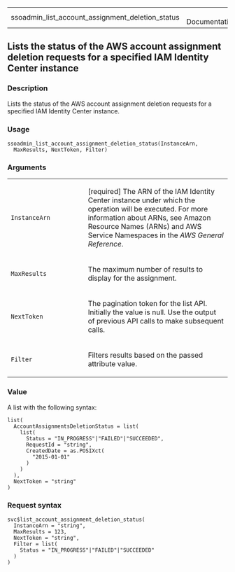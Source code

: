 <table style="width: 100%;">
<tbody>
<tr class="odd">
<td>ssoadmin_list_account_assignment_deletion_status</td>
<td style="text-align: right;">R Documentation</td>
</tr>
</tbody>
</table>

## Lists the status of the AWS account assignment deletion requests for a specified IAM Identity Center instance

### Description

Lists the status of the AWS account assignment deletion requests for a
specified IAM Identity Center instance.

### Usage

    ssoadmin_list_account_assignment_deletion_status(InstanceArn,
      MaxResults, NextToken, Filter)

### Arguments

<table>
<colgroup>
<col style="width: 35%" />
<col style="width: 65%" />
</colgroup>
<tbody>
<tr class="odd">
<td><code
id="ssoadmin_list_account_assignment_deletion_status_:_InstanceArn">InstanceArn</code></td>
<td><p>[required] The ARN of the IAM Identity Center instance under
which the operation will be executed. For more information about ARNs,
see Amazon Resource Names (ARNs) and AWS Service Namespaces in the
<em>AWS General Reference</em>.</p></td>
</tr>
<tr class="even">
<td><code
id="ssoadmin_list_account_assignment_deletion_status_:_MaxResults">MaxResults</code></td>
<td><p>The maximum number of results to display for the
assignment.</p></td>
</tr>
<tr class="odd">
<td><code
id="ssoadmin_list_account_assignment_deletion_status_:_NextToken">NextToken</code></td>
<td><p>The pagination token for the list API. Initially the value is
null. Use the output of previous API calls to make subsequent
calls.</p></td>
</tr>
<tr class="even">
<td><code
id="ssoadmin_list_account_assignment_deletion_status_:_Filter">Filter</code></td>
<td><p>Filters results based on the passed attribute value.</p></td>
</tr>
</tbody>
</table>

### Value

A list with the following syntax:

    list(
      AccountAssignmentsDeletionStatus = list(
        list(
          Status = "IN_PROGRESS"|"FAILED"|"SUCCEEDED",
          RequestId = "string",
          CreatedDate = as.POSIXct(
            "2015-01-01"
          )
        )
      ),
      NextToken = "string"
    )

### Request syntax

    svc$list_account_assignment_deletion_status(
      InstanceArn = "string",
      MaxResults = 123,
      NextToken = "string",
      Filter = list(
        Status = "IN_PROGRESS"|"FAILED"|"SUCCEEDED"
      )
    )
